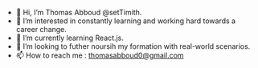 - 👋 Hi, I’m Thomas Abboud @setTimith.
- 👀 I’m interested in constantly learning and working hard towards a career change.
- 🌱 I’m currently learning React.js.
- 💞️ I’m looking to futher noursih my formation with real-world scenarios.
- 📫 How to reach me : thomasabboud0@gmail.com 
